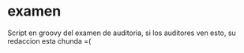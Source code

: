 examen
======
Script en groovy del examen de auditoria, si los auditores ven esto, su redaccion esta chunda =(
